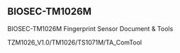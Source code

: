 ## BIOSEC-TM1026M

BIOSEC-TM1026M Fingerprint Sensor Document & Tools

TZM1026_V1.0/TM1026/TS1071M/TA_ComTool
